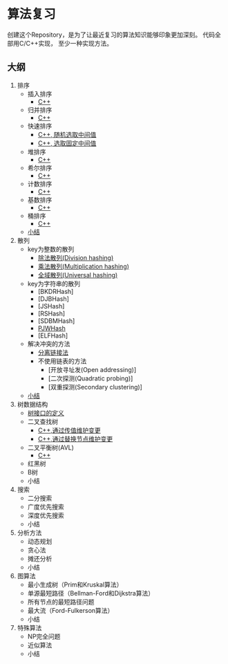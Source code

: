 # 算法复习

创建这个Repository，是为了让最近复习的算法知识能够印象更加深刻。
代码全部用C/C++实现， 至少一种实现方法。

## 大纲

1. 排序
    * 插入排序
        * [C++](https://github.com/jing4seven/algorithm/blob/master/sort/insertsort.cc)
    * 归并排序
        * [C++](https://github.com/jing4seven/algorithm/blob/master/sort/mergesort.cc)
    * 快速排序
        * [C++, 随机选取中间值](https://github.com/jing4seven/algorithm/blob/master/sort/quicksort.cc)
        * [C++, 选取固定中间值](https://github.com/jing4seven/algorithm/blob/master/sort/quicksort2.cc)
    * 堆排序
        * [C++](https://github.com/jing4seven/algorithm/blob/master/sort/heapsort.cc)
    * 希尔排序
        * [C++](https://github.com/jing4seven/algorithm/blob/master/sort/shellsort.cc)
    * 计数排序
        * [C++](https://github.com/jing4seven/algorithm/blob/master/sort/countsort.cc)
    * 基数排序
        * [C++](https://github.com/jing4seven/algorithm/blob/master/sort/radixsort.cc)
    * 桶排序
        * [C++](https://github.com/jing4seven/algorithm/blob/master/sort/bucksort.cc)
    * [小结](https://github.com/jing4seven/algorithm/blob/master/sort/summary.md)
2. 散列
    * key为整数的散列
        * [除法散列(Division hashing)](https://github.com/jing4seven/algorithm/blob/master/hash/divi.hash.cc)
        * [乘法散列(Multiplication hashing)](https://github.com/jing4seven/algorithm/blob/master/hash/mult.hash.cc)
        * [全域散列(Universal hashing)](https://github.com/jing4seven/algorithm/blob/master/hash/uni.hash.cc)
    * key为字符串的散列
        * [BKDRHash]
        * [DJBHash]
        * [JSHash]
        * [RSHash]
        * [SDBMHash]
        * [PJWHash](https://github.com/jing4seven/algorithm/blob/master/hash/str.hash.ins1.cc)
        * [ELFHash]
    * 解决冲突的方法
        * [分离链接法](https://github.com/jing4seven/algorithm/blob/master/hash/linked.list.hashtable.cc)
        * 不使用链表的方法
            * [开放寻址发(Open addressing)]
            * [二次探测(Quadratic probing)]
            * [双重探测(Secondary clustering)]
    * [小结](https://github.com/jing4seven/algorithm/blob/master/hash/summary.md)
3. 树数据结构        
    * [树接口的定义](https://github.com/jing4seven/algorithm/blob/master/tree/tree.definition.md)
    * 二叉查找树
        * [C++,通过传值维护变更](https://github.com/jing4seven/algorithm/blob/master/tree/search.tree.cc)
        * [C++,通过替换节点维护变更](https://github.com/jing4seven/algorithm/blob/master/tree/search.tree2.cc)
    * 二叉平衡树(AVL)
        * [C++](https://github.com/jing4seven/algorithm/blob/master/tree/avl.tree.cc)
    * 红黑树
    * B树
    * 小结
4. 搜索
    * 二分搜索
    * 广度优先搜索
    * 深度优先搜索
    * 小结
5. 分析方法
    * 动态规划
    * 贪心法
    * 摊还分析
    * 小结
6. 图算法
    * 最小生成树（Prim和Kruskal算法）
    * 单源最短路径（Bellman-Ford和Dijkstra算法）
    * 所有节点的最短路径问题
    * 最大流（Ford-Fulkerson算法）
    * 小结
7. 特殊算法
    * NP完全问题
    * 近似算法
    * 小结


